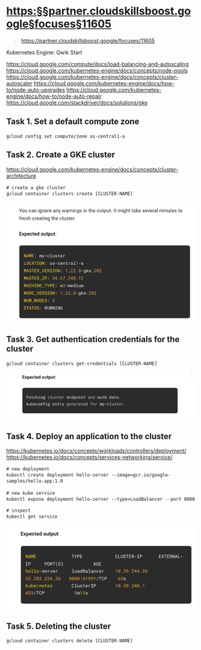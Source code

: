 
# <https:§§partner.cloudskillsboost.google§focuses§11605>
> <https://partner.cloudskillsboost.google/focuses/11605>
        
Kubernetes Engine: Qwik Start

https://cloud.google.com/compute/docs/load-balancing-and-autoscaling
https://cloud.google.com/kubernetes-engine/docs/concepts/node-pools
https://cloud.google.com/kubernetes-engine/docs/concepts/cluster-autoscaler
https://cloud.google.com/kubernetes-engine/docs/how-to/node-auto-upgrades
https://cloud.google.com/kubernetes-engine/docs/how-to/node-auto-repair
https://cloud.google.com/stackdriver/docs/solutions/gke

## Task 1. Set a default compute zone

```
gcloud config set compute/zone us-central1-a
```

## Task 2. Create a GKE cluster

https://cloud.google.com/kubernetes-engine/docs/concepts/cluster-architecture

```
# create a gke cluster
gcloud container clusters create [CLUSTER-NAME]
```
![](2022-07-07-23-12-36.png)


## Task 3. Get authentication credentials for the cluster

```
gcloud container clusters get-credentials [CLUSTER-NAME]
```
![](2022-07-07-23-13-06.png)

## Task 4. Deploy an application to the cluster

https://kubernetes.io/docs/concepts/workloads/controllers/deployment/
https://kubernetes.io/docs/concepts/services-networking/service/

```
# new deployment
kubectl create deployment hello-server --image=gcr.io/google-samples/hello-app:1.0

# new kube service
kubectl expose deployment hello-server --type=LoadBalancer --port 8080
```
```
# inspect 
kubectl get service
```
![](2022-07-07-23-14-11.png)

## Task 5. Deleting the cluster

```
gcloud container clusters delete [CLUSTER-NAME]
```